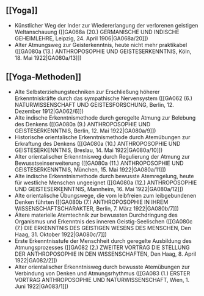 ## [[Yoga]]
- Künstlicher Weg der Inder zur Wiedererlangung der verlorenen geistigen Weltanschauung ([[GA068a (20.) GERMANISCHE UND INDISCHE GEHEIMLEHRE, Leipzig, 24. April 1906|GA068a/20]])
- Alter Atmungsweg zur Geisterkenntnis, heute nicht mehr praktikabel ([[GA080a (13.) ANTHROPOSOPHIE UND GEISTESERKENNTNIS, Köln, 18. Mai 1922|GA080a/13]])

## [[Yoga-Methoden]]
- Alte Selbsterziehungstechniken zur Erschließung höherer Erkenntniskräfte durch das sympathische Nervensystem ([[GA062 (6.) NATURWISSENSCHAFT UND GEISTESFORSCHUNG, Berlin, 12. Dezember 1912|GA062/6]])
- Alte indische Erkenntnismethode durch geregelte Atmung zur Belebung des Denkens ([[GA080a (9.) ANTHROPOSOPHIE UND GEISTESERKENNTNIS, Berlin, 12. Mai 1922|GA080a/9]])
- Historische orientalische Erkenntnismethode durch Atemübungen zur Erkraftung des Denkens ([[GA080a (10.) ANTHROPOSOPHIE UND GEISTESERKENNTNIS, Breslau, 14. Mai 1922|GA080a/10]])
- Alter orientalischer Erkenntnisweg durch Regulierung der Atmung zur Bewusstseinserweiterung ([[GA080a (11.) ANTHROPOSOPHIE UND GEISTESERKENNTNIS, München, 15. Mai 1922|GA080a/11]])
- Alte indische Erkenntnismethode durch bewusste Atemregelung, heute für westliche Menschen ungeeignet ([[GA080a (12.) ANTHROPOSOPHIE UND GEISTESERKENNTNIS, Mannheim, 16. Mai 1922|GA080a/12]])
- Alte orientalische Übungswege, die vom leibfreien zum leibgebundenen Denken führten ([[GA080b (7.) ANTHROPOSOPHIE IN IHREM WISSENSCHAFTSCHARAKTER, Berlin, 7. März 1922|GA080b/7]])
- Ältere materielle Atemtechnik zur bewussten Durchdringung des Organismus und Erkenntnis des inneren Geistig-Seelischen ([[GA080c (7.) DIE ERKENNTNIS DES GEISTIGEN WESENS DES MENSCHEN, Den Haag, 31. Oktober 1922|GA080c/7]])
- Erste Erkenntnisstufe der Menschheit durch geregelte Ausbildung des Atmungsprozesses ([[GA082 (2.) ZWEITER VORTRAG DIE STELLUNG DER ANTHROPOSOPHIE IN DEN WISSENSCHAFTEN, Den Haag, 8. April 1922|GA082/2]])
- Alter orientalischer Erkenntnisweg durch bewusste Atemübungen zur Verbindung von Denken und Atmungsrhythmus ([[GA083 (1.) ERSTER VORTRAG ANTHROPOSOPHIE UND NATURWISSENSCHAFT, Wien, 1. Juni 1922|GA083/1]])
